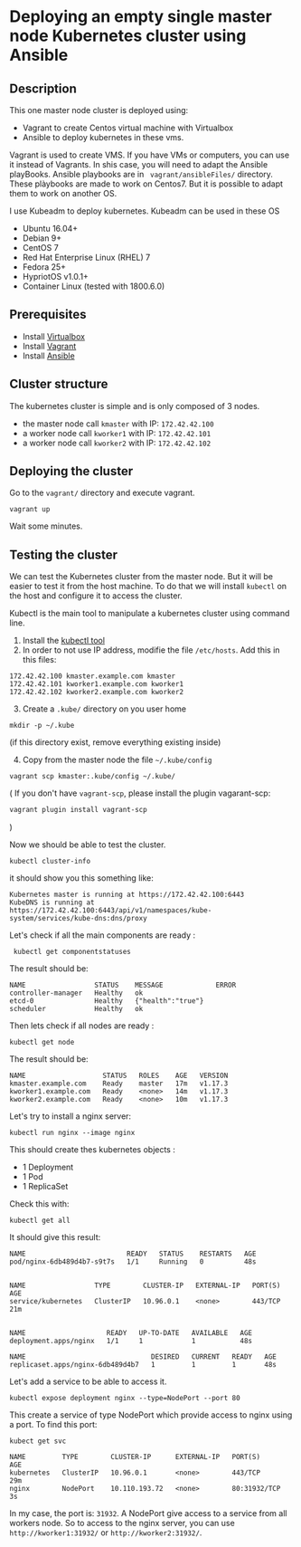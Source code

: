 # Deploying an empty single master node Kubernetes cluster using Ansible

## Description

This one master node cluster is deployed using:
* Vagrant to create Centos virtual machine with Virtualbox
* Ansible to deploy kubernetes in these vms.

Vagrant is used to create VMS. If you have VMs or computers, you can use it instead of Vagrants. In shis case, you will need to adapt the Ansible playBooks. 
Ansible playbooks are in ` vagrant/ansibleFiles/` directory.
These plàybooks are made to work on Centos7. But it is possible to adapt them to work on another OS.

I use Kubeadm to deploy kubernetes. Kubeadm can be used in these OS
*  Ubuntu 16.04+
*  Debian 9+
*  CentOS 7
*  Red Hat Enterprise Linux (RHEL) 7
*  Fedora 25+
*  HypriotOS v1.0.1+
*  Container Linux (tested with 1800.6.0)

## Prerequisites

* Install [Virtualbox](https://www.virtualbox.org/wiki/Linux_Downloads)
* Install [Vagrant](https://www.vagrantup.com/docs/installation/)
* Install [Ansible](https://docs.ansible.com/ansible/latest/installation_guide/intro_installation.html)

## Cluster structure
The kubernetes cluster is simple and is only composed of 3 nodes.
* the master node call `kmaster` with IP: `172.42.42.100`
* a worker node call `kworker1` with IP: `172.42.42.101`
* a worker node call `kworker2` with IP: `172.42.42.102`
 
## Deploying the cluster

Go to the `vagrant/` directory and execute vagrant.
```shell script
vagrant up
```
Wait some minutes.

## Testing the cluster
We can test the Kubernetes cluster from the master node. But it will be easier to test it from the host machine.
To do that we will install `kubectl` on the host and configure it to access the cluster. 

Kubectl is the main tool to manipulate a kubernetes cluster using command line.

1. Install the [kubectl tool](https://kubernetes.io/fr/docs/tasks/tools/install-kubectl/#pr%c3%a9-requis)
2. In order to not use IP address, modifie the file `/etc/hosts`. Add this in this files: 
```shell script
172.42.42.100 kmaster.example.com kmaster
172.42.42.101 kworker1.example.com kworker1
172.42.42.102 kworker2.example.com kworker2
```
3. Create a `.kube/` directory on you user home
```shell script
mkdir -p ~/.kube
``` 
(if this directory exist, remove everything existing inside)

4. Copy from the master node the file `~/.kube/config`
```shell script
vagrant scp kmaster:.kube/config ~/.kube/
```

( If you don't have `vagrant-scp`, please install the plugin vagarant-scp:
 ```bash
vagrant plugin install vagrant-scp
 ```
)

Now we should be able to test the cluster.

````shell script
kubectl cluster-info
````
it should show you this something like: 
```shell script
Kubernetes master is running at https://172.42.42.100:6443
KubeDNS is running at https://172.42.42.100:6443/api/v1/namespaces/kube-system/services/kube-dns:dns/proxy
```
Let's check if all the main components are ready : 
```shell script
 kubectl get componentstatuses 
```
The result should be: 
```shell script
NAME                 STATUS    MESSAGE             ERROR
controller-manager   Healthy   ok                  
etcd-0               Healthy   {"health":"true"}   
scheduler            Healthy   ok    
```
Then lets check if all nodes are ready : 
````shell script
kubectl get node
````
The result should be: 
````shell script
NAME                   STATUS   ROLES    AGE   VERSION
kmaster.example.com    Ready    master   17m   v1.17.3
kworker1.example.com   Ready    <none>   14m   v1.17.3
kworker2.example.com   Ready    <none>   10m   v1.17.3
````
Let's try to install a nginx server: 
```shell script
kubectl run nginx --image nginx
```
This should create thes kubernetes objects : 
* 1 Deployment 
* 1 Pod
* 1 ReplicaSet

Check this with: 
```shell script
kubectl get all
```
It should give this result: 
```shell script
NAME                         READY   STATUS    RESTARTS   AGE
pod/nginx-6db489d4b7-s9t7s   1/1     Running   0          48s


NAME                 TYPE        CLUSTER-IP   EXTERNAL-IP   PORT(S)   AGE
service/kubernetes   ClusterIP   10.96.0.1    <none>        443/TCP   21m


NAME                    READY   UP-TO-DATE   AVAILABLE   AGE
deployment.apps/nginx   1/1     1            1           48s

NAME                               DESIRED   CURRENT   READY   AGE
replicaset.apps/nginx-6db489d4b7   1         1         1       48s
```
Let's add a service to be able to access it.
```shell script
kubectl expose deployment nginx --type=NodePort --port 80 
```
This create a service of type NodePort which provide access to nginx using a port.
To find this port: 
```shell script
kubect get svc
```
```shell script
NAME         TYPE        CLUSTER-IP      EXTERNAL-IP   PORT(S)        AGE
kubernetes   ClusterIP   10.96.0.1       <none>        443/TCP        29m
nginx        NodePort    10.110.193.72   <none>        80:31932/TCP   3s
```
In my case, the port is: `31932`. A NodePort give access to a service from all workers node.
So to access to the nginx server, you can use `http://kworker1:31932/` or `http://kworker2:31932/`.
